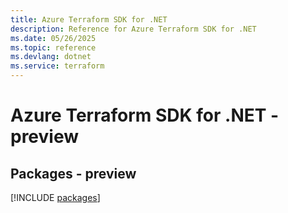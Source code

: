 ```yaml
---
title: Azure Terraform SDK for .NET
description: Reference for Azure Terraform SDK for .NET
ms.date: 05/26/2025
ms.topic: reference
ms.devlang: dotnet
ms.service: terraform
---
```

# Azure Terraform SDK for .NET - preview
## Packages - preview
[!INCLUDE [packages](terraform-index.md)]